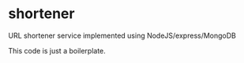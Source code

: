 # shortener
URL shortener service implemented using NodeJS/express/MongoDB

This code is just a boilerplate.
